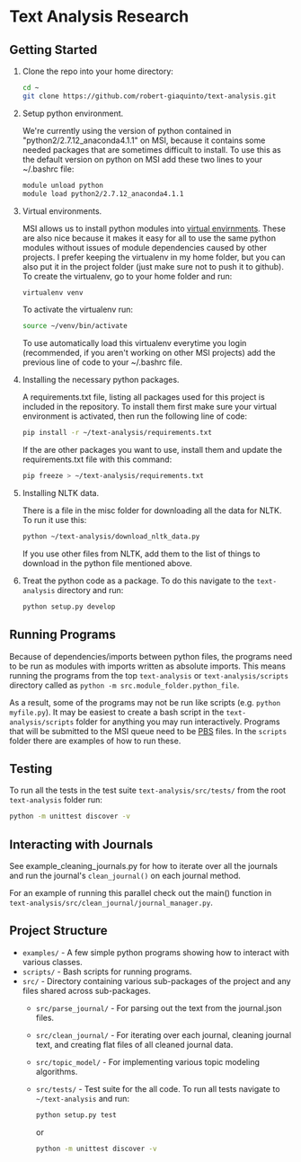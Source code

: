 # Text Analysis Research #

## Getting Started ##
1. Clone the repo into your home directory:

   ```bash
   cd ~
   git clone https://github.com/robert-giaquinto/text-analysis.git
   ```

2. Setup python environment.

   We're currently using the version of python contained in "python2/2.7.12_anaconda4.1.1" on MSI, because it contains some needed packages that are sometimes difficult to install. To use this as the default version on python on MSI add these two lines to your ~/.bashrc file:

   ```bash
   module unload python
   module load python2/2.7.12_anaconda4.1.1
   ```

3. Virtual environments.

   MSI allows us to install python modules into [virtual envirnments](http://docs.python-guide.org/en/latest/dev/virtualenvs/ "Background information on virtualenv"). These are also nice because it makes it easy for all to use the same python modules without issues of module dependencies caused by other projects. I prefer keeping the virtualenv in my home folder, but you can also put it in the project folder (just make sure not to push it to github). To create the virtualenv, go to your home folder and run:

   ```bash
   virtualenv venv
   ```

   To activate the virtualenv run:

   ```bash
   source ~/venv/bin/activate
   ```

   To use automatically load this virtualenv everytime you login (recommended, if you aren't working on other MSI projects) add the previous line of code to your ~/.bashrc file.


4. Installing the necessary python packages.

   A requirements.txt file, listing all packages used for this project is included in the repository. To install them first make sure your virtual environment is activated, then run the following line of code:

   ```bash
   pip install -r ~/text-analysis/requirements.txt
   ```

   If the are other packages you want to use, install them and update the requirements.txt file with this command:

   ```bash
   pip freeze > ~/text-analysis/requirements.txt
   ```

5. Installing NLTK data.

   There is a file in the misc folder for downloading all the data for NLTK. To run it use this:

   ```bash
   python ~/text-analysis/download_nltk_data.py
   ```

   If you use other files from NLTK, add them to the list of things to download in the python file mentioned above.


6. Treat the python code as a package. To do this navigate to the `text-analysis` directory and run:

   ```bash
   python setup.py develop
   ```


## Running Programs ##
Because of dependencies/imports between python files, the programs need to be run as modules with imports written as absolute imports. This means running the programs from the top `text-analysis` or `text-analysis/scripts` directory called as `python -m src.module_folder.python_file`.

As a result, some of the programs may not be run like scripts (e.g. `python myfile.py`). It may be easiest to create a bash script in the `text-analysis/scripts` folder for anything you may run interactively. Programs that will be submitted to the MSI queue need to be [PBS](https://www.msi.umn.edu/content/job-submission-and-scheduling-pbs-scripts) files. In the `scripts` folder there are examples of how to run these.


## Testing ##
To run all the tests in the test suite `text-analysis/src/tests/` from the root `text-analysis` folder run:

   ```bash
   python -m unittest discover -v
   ```


## Interacting with Journals ##
See example_cleaning_journals.py for how to iterate over all the journals and run the journal's ``clean_journal()`` on each journal method.

For an example of running this parallel check out the main() function in `text-analysis/src/clean_journal/journal_manager.py`.


## Project Structure ##
* `examples/` - A few simple python programs showing how to interact with various classes.
* `scripts/` - Bash scripts for running programs.
* `src/` - Directory containing various sub-packages of the project and any files shared across sub-packages.
   * `src/parse_journal/` - For parsing out the text from the journal.json files.
   * `src/clean_journal/` - For iterating over each journal, cleaning journal text, and creating flat files of all cleaned journal data.
   * `src/topic_model/` - For implementing various topic modeling algorithms.
   * `src/tests/` - Test suite for the all code. To run all tests navigate to ``~/text-analysis`` and run:

       ```bash
       python setup.py test
       ```
       or
       ```bash
       python -m unittest discover -v
       ```

